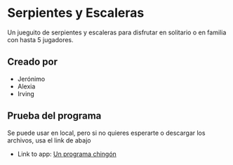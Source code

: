 # Serpientes y Escaleras
Un jueguito de serpientes y escaleras para disfrutar en solitario o en familia con hasta 5 jugadores.

## Creado por
- Jerónimo 
- Alexia
- Irving

## Prueba del programa
Se puede usar en local, pero si no quieres esperarte o descargar los archivos, usa el link de abajo
- Link to app: [Un programa chingón](https://serpientes-y-escaleras.streamlit.app/)
